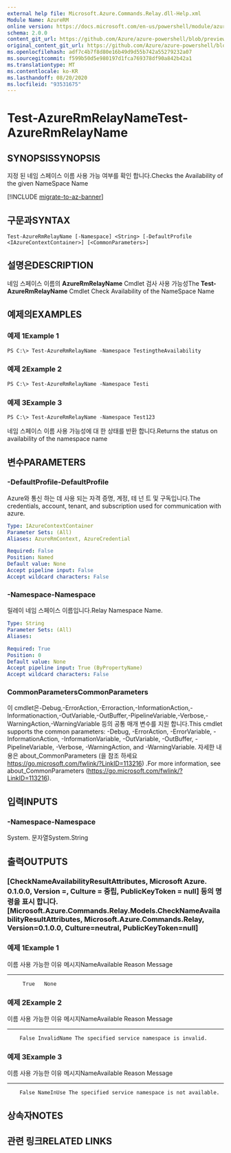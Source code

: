 ```yaml
---
external help file: Microsoft.Azure.Commands.Relay.dll-Help.xml
Module Name: AzureRM
online version: https://docs.microsoft.com/en-us/powershell/module/azurerm.relay/test-azurermrelayname
schema: 2.0.0
content_git_url: https://github.com/Azure/azure-powershell/blob/preview/src/ResourceManager/Relay/Commands.Relay/help/Test-AzureRmRelayName.md
original_content_git_url: https://github.com/Azure/azure-powershell/blob/preview/src/ResourceManager/Relay/Commands.Relay/help/Test-AzureRmRelayName.md
ms.openlocfilehash: adf7c4b7f8d80e16b49d9d55b742a55279232a07
ms.sourcegitcommit: f599b50d5e980197d1fca769378df90a842b42a1
ms.translationtype: MT
ms.contentlocale: ko-KR
ms.lasthandoff: 08/20/2020
ms.locfileid: "93531675"
---
```

# <span data-ttu-id="bb0c4-101">Test-AzureRmRelayName</span><span class="sxs-lookup"><span data-stu-id="bb0c4-101">Test-AzureRmRelayName</span></span>

## <span data-ttu-id="bb0c4-102">SYNOPSIS</span><span class="sxs-lookup"><span data-stu-id="bb0c4-102">SYNOPSIS</span></span>
<span data-ttu-id="bb0c4-103">지정 된 네임 스페이스 이름 사용 가능 여부를 확인 합니다.</span><span class="sxs-lookup"><span data-stu-id="bb0c4-103">Checks the Availability of the given NameSpace Name</span></span>

[!INCLUDE [migrate-to-az-banner](../../includes/migrate-to-az-banner.md)]

## <span data-ttu-id="bb0c4-104">구문과</span><span class="sxs-lookup"><span data-stu-id="bb0c4-104">SYNTAX</span></span>

```
Test-AzureRmRelayName [-Namespace] <String> [-DefaultProfile <IAzureContextContainer>] [<CommonParameters>]
```

## <span data-ttu-id="bb0c4-105">설명은</span><span class="sxs-lookup"><span data-stu-id="bb0c4-105">DESCRIPTION</span></span>
<span data-ttu-id="bb0c4-106">네임 스페이스 이름의 **AzureRmRelayName** Cmdlet 검사 사용 가능성</span><span class="sxs-lookup"><span data-stu-id="bb0c4-106">The **Test-AzureRmRelayName** Cmdlet Check Availability of the NameSpace Name</span></span>

## <span data-ttu-id="bb0c4-107">예제의</span><span class="sxs-lookup"><span data-stu-id="bb0c4-107">EXAMPLES</span></span>

### <span data-ttu-id="bb0c4-108">예제 1</span><span class="sxs-lookup"><span data-stu-id="bb0c4-108">Example 1</span></span>
```
PS C:\> Test-AzureRmRelayName -Namespace TestingtheAvailability
```

### <span data-ttu-id="bb0c4-109">예제 2</span><span class="sxs-lookup"><span data-stu-id="bb0c4-109">Example 2</span></span>
```
PS C:\> Test-AzureRmRelayName -Namespace Testi
```

### <span data-ttu-id="bb0c4-110">예제 3</span><span class="sxs-lookup"><span data-stu-id="bb0c4-110">Example 3</span></span>
```
PS C:\> Test-AzureRmRelayName -Namespace Test123
```

<span data-ttu-id="bb0c4-111">네임 스페이스 이름 사용 가능성에 대 한 상태를 반환 합니다.</span><span class="sxs-lookup"><span data-stu-id="bb0c4-111">Returns the status on availability of the namespace name</span></span>

## <span data-ttu-id="bb0c4-112">변수</span><span class="sxs-lookup"><span data-stu-id="bb0c4-112">PARAMETERS</span></span>

### <span data-ttu-id="bb0c4-113">-DefaultProfile</span><span class="sxs-lookup"><span data-stu-id="bb0c4-113">-DefaultProfile</span></span>
<span data-ttu-id="bb0c4-114">Azure와 통신 하는 데 사용 되는 자격 증명, 계정, 테 넌 트 및 구독입니다.</span><span class="sxs-lookup"><span data-stu-id="bb0c4-114">The credentials, account, tenant, and subscription used for communication with azure.</span></span>

```yaml
Type: IAzureContextContainer
Parameter Sets: (All)
Aliases: AzureRmContext, AzureCredential

Required: False
Position: Named
Default value: None
Accept pipeline input: False
Accept wildcard characters: False
```

### <span data-ttu-id="bb0c4-115">-Namespace</span><span class="sxs-lookup"><span data-stu-id="bb0c4-115">-Namespace</span></span>
<span data-ttu-id="bb0c4-116">릴레이 네임 스페이스 이름입니다.</span><span class="sxs-lookup"><span data-stu-id="bb0c4-116">Relay Namespace Name.</span></span>

```yaml
Type: String
Parameter Sets: (All)
Aliases: 

Required: True
Position: 0
Default value: None
Accept pipeline input: True (ByPropertyName)
Accept wildcard characters: False
```

### <span data-ttu-id="bb0c4-117">CommonParameters</span><span class="sxs-lookup"><span data-stu-id="bb0c4-117">CommonParameters</span></span>
<span data-ttu-id="bb0c4-118">이 cmdlet은-Debug,-ErrorAction,-Erroraction,-InformationAction,-Informationaction,-OutVariable,-OutBuffer,-PipelineVariable,-Verbose,-WarningAction,-WarningVariable 등의 공통 매개 변수를 지원 합니다.</span><span class="sxs-lookup"><span data-stu-id="bb0c4-118">This cmdlet supports the common parameters: -Debug, -ErrorAction, -ErrorVariable, -InformationAction, -InformationVariable, -OutVariable, -OutBuffer, -PipelineVariable, -Verbose, -WarningAction, and -WarningVariable.</span></span> <span data-ttu-id="bb0c4-119">자세한 내용은 about_CommonParameters (을 참조 하세요 https://go.microsoft.com/fwlink/?LinkID=113216) .</span><span class="sxs-lookup"><span data-stu-id="bb0c4-119">For more information, see about_CommonParameters (https://go.microsoft.com/fwlink/?LinkID=113216).</span></span>

## <span data-ttu-id="bb0c4-120">입력</span><span class="sxs-lookup"><span data-stu-id="bb0c4-120">INPUTS</span></span>

### <span data-ttu-id="bb0c4-121">-Namespace</span><span class="sxs-lookup"><span data-stu-id="bb0c4-121">-Namespace</span></span>
 <span data-ttu-id="bb0c4-122">System. 문자열</span><span class="sxs-lookup"><span data-stu-id="bb0c4-122">System.String</span></span>

## <span data-ttu-id="bb0c4-123">출력</span><span class="sxs-lookup"><span data-stu-id="bb0c4-123">OUTPUTS</span></span>

### <span data-ttu-id="bb0c4-124">[CheckNameAvailabilityResultAttributes, Microsoft Azure. 0.1.0.0, Version =, Culture = 중립, PublicKeyToken = null] 등의 명령을 표시 합니다.</span><span class="sxs-lookup"><span data-stu-id="bb0c4-124">[Microsoft.Azure.Commands.Relay.Models.CheckNameAvailabilityResultAttributes, Microsoft.Azure.Commands.Relay, Version=0.1.0.0, Culture=neutral, PublicKeyToken=null]</span></span>

### <span data-ttu-id="bb0c4-125">예제 1</span><span class="sxs-lookup"><span data-stu-id="bb0c4-125">Example 1</span></span>
<span data-ttu-id="bb0c4-126">이름 사용 가능한 이유 메시지</span><span class="sxs-lookup"><span data-stu-id="bb0c4-126">NameAvailable Reason Message</span></span>
------------- ------ -------
         True   None

### <span data-ttu-id="bb0c4-127">예제 2</span><span class="sxs-lookup"><span data-stu-id="bb0c4-127">Example 2</span></span>
<span data-ttu-id="bb0c4-128">이름 사용 가능한 이유 메시지</span><span class="sxs-lookup"><span data-stu-id="bb0c4-128">NameAvailable      Reason Message</span></span>
-------------      ------ -------
        False InvalidName The specified service namespace is invalid.

### <span data-ttu-id="bb0c4-129">예제 3</span><span class="sxs-lookup"><span data-stu-id="bb0c4-129">Example 3</span></span>
<span data-ttu-id="bb0c4-130">이름 사용 가능한 이유 메시지</span><span class="sxs-lookup"><span data-stu-id="bb0c4-130">NameAvailable    Reason Message</span></span>
-------------    ------ -------
        False NameInUse The specified service namespace is not available.

## <span data-ttu-id="bb0c4-131">상속자</span><span class="sxs-lookup"><span data-stu-id="bb0c4-131">NOTES</span></span>

## <span data-ttu-id="bb0c4-132">관련 링크</span><span class="sxs-lookup"><span data-stu-id="bb0c4-132">RELATED LINKS</span></span>

